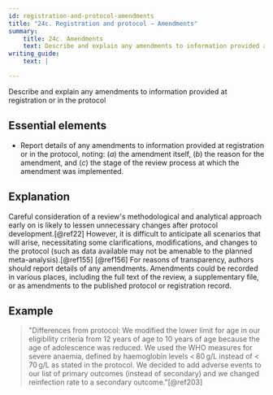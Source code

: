 ```yaml
---
id: registration-and-protocol-amendments
title: "24c. Registration and protocol – Amendments"
summary:
    title: 24c. Amendments
    text: Describe and explain any amendments to information provided at registration or in the protocol.
writing_guide:
    text: |

---
```


Describe and explain any amendments to information provided at registration or in the protocol

## Essential elements

-   Report details of any amendments to information provided at
    registration or in the protocol, noting: (*a*) the amendment itself,
    (*b*) the reason for the amendment, and (*c*) the stage of the
    review process at which the amendment was implemented.

## Explanation

Careful consideration of a review's methodological
and analytical approach early on is likely to lessen unnecessary changes
after protocol development.[@ref22] However, it is difficult to
anticipate all scenarios that will arise, necessitating some
clarifications, modifications, and changes to the protocol (such as data
available may not be amenable to the planned meta-analysis).[@ref155]
[@ref156] For reasons of transparency, authors should report details of
any amendments. Amendments could be recorded in various places,
including the full text of the review, a supplementary file, or as
amendments to the published protocol or registration record.

## Example

> "Differences from protocol: We modified the lower limit for age in our
eligibility criteria from 12 years of age to 10 years of age because the
age of adolescence was reduced. We used the WHO measures for severe
anaemia, defined by haemoglobin levels \< 80 g/L instead of \< 70 g/L as
stated in the protocol. We decided to add adverse events to our list of
primary outcomes (instead of secondary) and we changed reinfection rate
to a secondary outcome."[@ref203]
